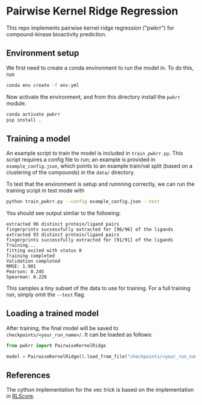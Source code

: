 # Pairwise Kernel Ridge Regression

This repo implements pairwise kernel ridge regression ("pwkrr") for compound-kinase bioactivity prediction.

## Environment setup

We first need to create a conda environment to run the model in. To do this, run

```bash
conda env create -f env.yml
```

Now activate the environment, and from this directory install the `pwkrr` module.

```bash
conda activate pwkrr 
pip install .
```

## Training a model

An example script to train the model is included in `train_pwkrr.py`. This script requires a config file to run; an example is provided in `example_config.json`, which points to an example train/val split (based on a clustering of the compounds) in the `data/` directory.

To test that the environment is setup and runnning correctly, we can run the training script in test mode with

```bash
python train_pwkrr.py --config example_config.json --test
```

You should see output similar to the following:

```
extracted 96 distinct protein/ligand pairs
fingerprints successfully extracted for [96/96] of the ligands
extracted 93 distinct protein/ligand pairs
fingerprints successfully extracted for [91/91] of the ligands
Training...
fitting exited with status 0
Training completed
Validation completed
RMSE: 1.901
Pearson: 0.245
Spearman: 0.226
```

This samples a tiny subset of the data to use for training. For a full training run, simply omit the `--test` flag. 

## Loading a trained model

After training, the final model will be saved to `checkpoints/<your_run_name>/`. It can be loaded as follows:

```python
from pwkrr import PairwiseKernelRidge

model = PairwiseKernelRidge().load_from_file("checkpoints/<your_run_name>/model.pkl")
```

## References

The cython implementation for the vec trick is based on the implementation in [RLScore](https://github.com/aatapa/RLScore/blob/master/rlscore/utilities/_sampled_kronecker_products.pyx).